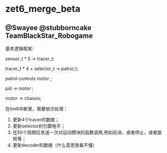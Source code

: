 # zet6_merge_beta

## @Swayee @stubborncake TeamBlackStar_Robogame

基本逻辑框架:

sensor_t * 5 -> tracer_t;

tracer_t * 4 + selector_t -> patrol_t;

patrol controls motor ;

pid -> motor ;

motor -> chassis;

在tim6中断里，需要依次处理：
1. 更新4个tracer的数据；
2. 更新selector的引脚电平；
3. 在50个周期后发送一次对运动模块的函数调用,例如前进，或者停止，或者旋转等；
4. 更新decoder的数据（什么意思我看不懂）
